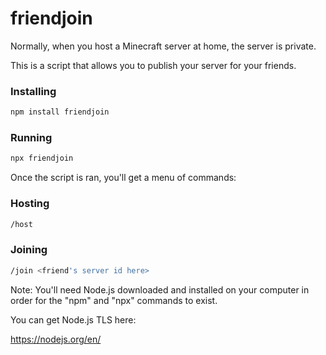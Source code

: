 # friendjoin

Normally, when you host a Minecraft server at home, the server is private.

This is a script that allows you to publish your server for your friends.

### Installing

```sh
npm install friendjoin
```

### Running

```sh
npx friendjoin
```

Once the script is ran, you'll get a menu of commands:

### Hosting

```sh
/host
```

### Joining
```sh
/join <friend's server id here>
```

Note:
You'll need Node.js downloaded and installed on your computer in order for the "npm" and "npx" commands to exist.

You can get Node.js TLS here:

https://nodejs.org/en/
